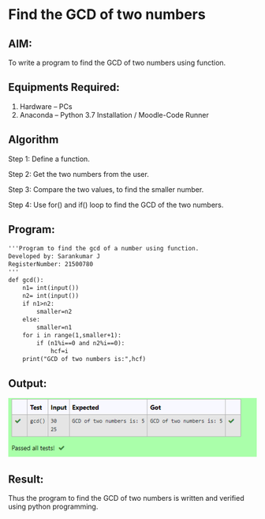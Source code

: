 # Find the GCD of two numbers

## AIM:
To write a program to find the GCD of two numbers using function.

## Equipments Required:
1. Hardware – PCs
2. Anaconda – Python 3.7 Installation / Moodle-Code Runner

## Algorithm

Step 1:
Define a function.

Step 2: 
Get the two numbers from the user.

Step 3: 
Compare the two values, to find the smaller number.

Step 4: 
Use for() and if() loop to find the GCD of the two numbers.

## Program:
```
'''Program to find the gcd of a number using function.
Developed by: Sarankumar J
RegisterNumber: 21500780
'''
def gcd():
    n1= int(input())
    n2= int(input())
    if n1>n2:
        smaller=n2
    else:
        smaller=n1
    for i in range(1,smaller+1):
        if (n1%i==0 and n2%i==0):
            hcf=i
    print("GCD of two numbers is:",hcf)
```

## Output:

![output](./Output1.png)


## Result:
Thus the program to find the GCD of two numbers is written and verified using python programming.

